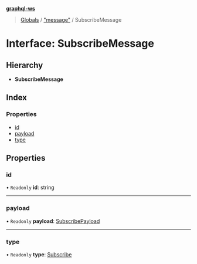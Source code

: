 **[graphql-ws](../README.md)**

> [Globals](../README.md) / ["message"](../modules/_message_.md) / SubscribeMessage

# Interface: SubscribeMessage

## Hierarchy

* **SubscribeMessage**

## Index

### Properties

* [id](_message_.subscribemessage.md#id)
* [payload](_message_.subscribemessage.md#payload)
* [type](_message_.subscribemessage.md#type)

## Properties

### id

• `Readonly` **id**: string

___

### payload

• `Readonly` **payload**: [SubscribePayload](_message_.subscribepayload.md)

___

### type

• `Readonly` **type**: [Subscribe](../enums/_message_.messagetype.md#subscribe)
